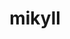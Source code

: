 ---
title: mikyll
github: https://github.com/mikyll
mode: light
transition: 1s
score: 89.9
archetype:
- Code
- Innovative
- Little Bit of Everything
- Badges | Tags | Icons
- Editor’s Choice
---
